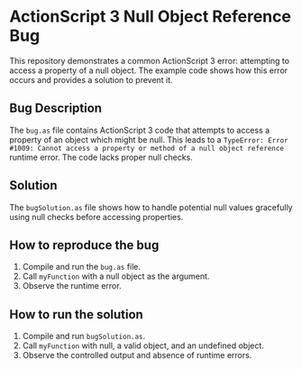 # ActionScript 3 Null Object Reference Bug

This repository demonstrates a common ActionScript 3 error: attempting to access a property of a null object.  The example code shows how this error occurs and provides a solution to prevent it.

## Bug Description
The `bug.as` file contains ActionScript 3 code that attempts to access a property of an object which might be null. This leads to a `TypeError: Error #1009: Cannot access a property or method of a null object reference` runtime error.  The code lacks proper null checks.

## Solution
The `bugSolution.as` file shows how to handle potential null values gracefully using null checks before accessing properties.

## How to reproduce the bug
1. Compile and run the `bug.as` file.
2. Call `myFunction` with a null object as the argument. 
3. Observe the runtime error.

## How to run the solution
1. Compile and run `bugSolution.as`.
2. Call `myFunction` with null, a valid object, and an undefined object. 
3. Observe the controlled output and absence of runtime errors.